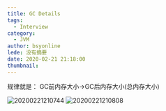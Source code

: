 ```yaml
---
title: GC Details
tags:
  - Interview
category:
  - JVM
author: bsyonline
lede: 没有摘要
date: 2020-02-21 21:18:00
thumbnail:
---
```


规律就是： GC前内存大小->GC后内存大小(总内存大小)


<img src="https://s2.ax1x.com/2020/02/21/3uzCuQ.png" alt="20200221210744" border="0">

<img src="https://s2.ax1x.com/2020/02/21/3uzPBj.png" alt="20200221210808" border="0">